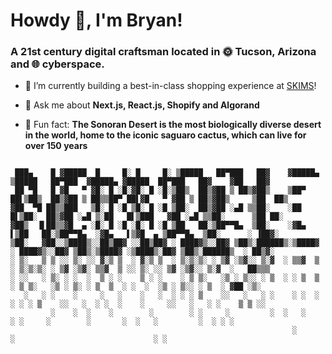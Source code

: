 <h1>Howdy 👋, I'm Bryan!</h1>
<h3>A 21st century digital craftsman located in 🌞 Tucson, Arizona and 🌐 cyberspace.</h3>

- 🚀 I’m currently building a best-in-class shopping experience at [SKIMS](https://www.skims.com/)!
  
- 💬 Ask me about **Next.js, React.js, Shopify and Algorand**

- 🌵 Fun fact: **The Sonoran Desert is the most biologically diverse desert in the world, home to the iconic saguaro cactus, which can live for over 150 years**

```

 ███▄    █ ▓█████  █     █░ █     █░ ▒█████   ██▀███   ██▓    ▓█████▄  ▒█████   ██▀███  ▓█████▄ ▓█████  ██▀███   ██▓    ▓██   ██▓
 ██ ▀█   █ ▓█   ▀ ▓█░ █ ░█░▓█░ █ ░█░▒██▒  ██▒▓██ ▒ ██▒▓██▒    ▒██▀ ██▌▒██▒  ██▒▓██ ▒ ██▒▒██▀ ██▌▓█   ▀ ▓██ ▒ ██▒▓██▒     ▒██  ██▒
▓██  ▀█ ██▒▒███   ▒█░ █ ░█ ▒█░ █ ░█ ▒██░  ██▒▓██ ░▄█ ▒▒██░    ░██   █▌▒██░  ██▒▓██ ░▄█ ▒░██   █▌▒███   ▓██ ░▄█ ▒▒██░      ▒██ ██░
▓██▒  ▐▌██▒▒▓█  ▄ ░█░ █ ░█ ░█░ █ ░█ ▒██   ██░▒██▀▀█▄  ▒██░    ░▓█▄   ▌▒██   ██░▒██▀▀█▄  ░▓█▄   ▌▒▓█  ▄ ▒██▀▀█▄  ▒██░      ░ ▐██▓░
▒██░   ▓██░░▒████▒░░██▒██▓ ░░██▒██▓ ░ ████▓▒░░██▓ ▒██▒░██████▒░▒████▓ ░ ████▓▒░░██▓ ▒██▒░▒████▓ ░▒████▒░██▓ ▒██▒░██████▒  ░ ██▒▓░
░ ▒░   ▒ ▒ ░░ ▒░ ░░ ▓░▒ ▒  ░ ▓░▒ ▒  ░ ▒░▒░▒░ ░ ▒▓ ░▒▓░░ ▒░▓  ░ ▒▒▓  ▒ ░ ▒░▒░▒░ ░ ▒▓ ░▒▓░ ▒▒▓  ▒ ░░ ▒░ ░░ ▒▓ ░▒▓░░ ▒░▓  ░   ██▒▒▒ 
░ ░░   ░ ▒░ ░ ░  ░  ▒ ░ ░    ▒ ░ ░    ░ ▒ ▒░   ░▒ ░ ▒░░ ░ ▒  ░ ░ ▒  ▒   ░ ▒ ▒░   ░▒ ░ ▒░ ░ ▒  ▒  ░ ░  ░  ░▒ ░ ▒░░ ░ ▒  ░ ▓██ ░▒░ 
   ░   ░ ░    ░     ░   ░    ░   ░  ░ ░ ░ ▒    ░░   ░   ░ ░    ░ ░  ░ ░ ░ ░ ▒    ░░   ░  ░ ░  ░    ░     ░░   ░   ░ ░    ▒ ▒ ░░  
         ░    ░  ░    ░        ░        ░ ░     ░         ░  ░   ░        ░ ░     ░        ░       ░  ░   ░         ░  ░ ░ ░     
                                                               ░                         ░                               ░ ░     
```
